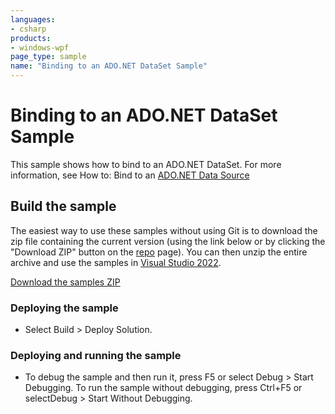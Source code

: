 ```yaml
---
languages:
- csharp
products:
- windows-wpf
page_type: sample
name: "Binding to an ADO.NET DataSet Sample"
---
```


# Binding to an ADO.NET DataSet Sample
This sample shows how to bind to an ADO.NET DataSet. For more information, see How to: Bind to an [ADO.NET Data Source](https://msdn.microsoft.com/en-us/library/vstudio/ms752057.aspx)

## Build the sample
The easiest way to use these samples without using Git is to download the zip file containing the current version (using the link below or by clicking the "Download ZIP" button on the [repo](https://github.com/microsoft/WPF-Samples?tab=readme-ov-file) page). You can then unzip the entire archive and use the samples in [Visual Studio 2022](https://www.visualstudio.com/wpf-vs).

[Download the samples ZIP](../../../../archive/main.zip)

### Deploying the sample
- Select Build > Deploy Solution. 

### Deploying and running the sample
- To debug the sample and then run it, press F5 or select Debug >  Start Debugging. To run the sample without debugging, press Ctrl+F5 or selectDebug > Start Without Debugging. 


